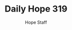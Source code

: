 ---
image: /assets/img/daily-hope-default-artwork.png
title: Daily Hope 319
number: 319
categories:
  - Daily Hope
author: Hope Staff
notes: Daily Hope 319
embed: >-
  EMBED_GOES_HERE
---
